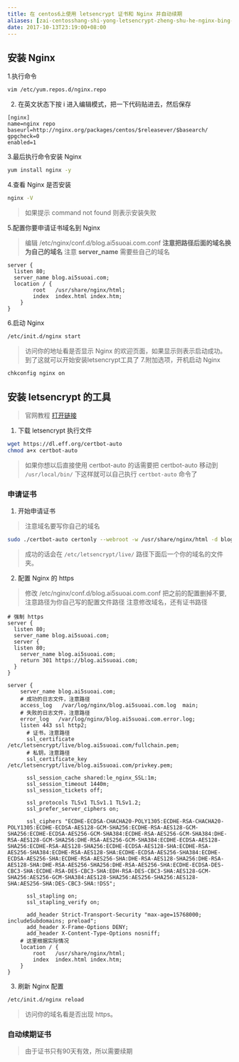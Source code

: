 ```yaml
---
title: 在 centos6上使用 letsencrypt 证书和 Nginx 并自动续期
aliases: [zai-centosshang-shi-yong-letsencrypt-zheng-shu-he-nginx-bing-zi-dong-xu-qi]
date: 2017-10-13T23:19:00+08:00
---
```


## 安装 Nginx 
1.执行命令

```bash
vim /etc/yum.repos.d/nginx.repo
```
2. 在英文状态下按 i 进入编辑模式，把一下代码贴进去，然后保存
```text
[nginx]
name=nginx repo
baseurl=http://nginx.org/packages/centos/$releasever/$basearch/
gpgcheck=0
enabled=1
```

3.最后执行命令安装 Nginx

```bash
yum install nginx -y
```

4.查看 Nginx 是否安装

```bash
nginx -V
```
> 如果提示 command not found 则表示安装失败

5.配置你要申请证书域名到 Nginx
> 编辑 /etc/nginx/conf.d/blog.ai5suoai.com.conf
> **注意把路径后面的域名换为自己的域名**
> 注意 **server_name** 需要些自己的域名
```text
server {
  listen 80;
  server_name blog.ai5suoai.com;
  location / {
        root   /usr/share/nginx/html;
        index  index.html index.htm;
    }
}
```
6.启动 Nginx
```bash
/etc/init.d/nginx start
```
> 访问你的地址看是否显示 Nginx 的欢迎页面，如果显示则表示启动成功。到了这就可以开始安装letsencrypt工具了
7.附加选项，开机启动 Nginx
```bash
chkconfig nginx on
```


## 安装 letsencrypt 的工具
> 官网教程 [打开链接](https://certbot.eff.org/#centos6-nginx)
1. 下载 letsencrypt 执行文件

```bash
wget https://dl.eff.org/certbot-auto
chmod a+x certbot-auto
```
> 如果你想以后直接使用 certbot-auto 的话需要把 certbot-auto 移动到 `/usr/local/bin/` 下这样就可以自己执行 `certbot-auto` 命令了
### 申请证书
1. 开始申请证书
> 注意域名要写你自己的域名
```bash
sudo ./certbot-auto certonly --webroot -w /usr/share/nginx/html -d blog.ai5suoai.com
```
> 成功的话会在 `/etc/letsencrypt/live/` 路径下面后一个你的域名的文件夹。
2. 配置 Nginx 的 https
> 修改 /etc/nginx/conf.d/blog.ai5suoai.com.conf
> 把之前的配置删掉不要,注意路径为你自己写的配置文件路径
> 注意修改域名，还有证书路径
```text
# 强制 https
server {
  listen 80;
  server_name blog.ai5suoai.com;
  server {
  listen 80;
    server_name blog.ai5suoai.com;
    return 301 https://blog.ai5suoai.com;
  }
}

server {
    server_name blog.ai5suoai.com;
    # 成功的日志文件，注意路径
    access_log   /var/log/nginx/blog.ai5suoai.com.log  main;
    # 失败的日志文件，注意路径
    error_log   /var/log/nginx/blog.ai5suoai.com.error.log;
    listen 443 ssl http2;
      # 证书，注意路径
      ssl_certificate /etc/letsencrypt/live/blog.ai5suoai.com/fullchain.pem;
      # 私钥，注意路径
      ssl_certificate_key /etc/letsencrypt/live/blog.ai5suoai.com/privkey.pem;

      ssl_session_cache shared:le_nginx_SSL:1m;
      ssl_session_timeout 1440m;
      ssl_session_tickets off;

      ssl_protocols TLSv1 TLSv1.1 TLSv1.2;
      ssl_prefer_server_ciphers on;

      ssl_ciphers "ECDHE-ECDSA-CHACHA20-POLY1305:ECDHE-RSA-CHACHA20-POLY1305:ECDHE-ECDSA-AES128-GCM-SHA256:ECDHE-RSA-AES128-GCM-SHA256:ECDHE-ECDSA-AES256-GCM-SHA384:ECDHE-RSA-AES256-GCM-SHA384:DHE-RSA-AES128-GCM-SHA256:DHE-RSA-AES256-GCM-SHA384:ECDHE-ECDSA-AES128-SHA256:ECDHE-RSA-AES128-SHA256:ECDHE-ECDSA-AES128-SHA:ECDHE-RSA-AES256-SHA384:ECDHE-RSA-AES128-SHA:ECDHE-ECDSA-AES256-SHA384:ECDHE-ECDSA-AES256-SHA:ECDHE-RSA-AES256-SHA:DHE-RSA-AES128-SHA256:DHE-RSA-AES128-SHA:DHE-RSA-AES256-SHA256:DHE-RSA-AES256-SHA:ECDHE-ECDSA-DES-CBC3-SHA:ECDHE-RSA-DES-CBC3-SHA:EDH-RSA-DES-CBC3-SHA:AES128-GCM-SHA256:AES256-GCM-SHA384:AES128-SHA256:AES256-SHA256:AES128-SHA:AES256-SHA:DES-CBC3-SHA:!DSS";

      ssl_stapling on;
      ssl_stapling_verify on;

      add_header Strict-Transport-Security "max-age=15768000; includeSubdomains; preload";
      add_header X-Frame-Options DENY;
      add_header X-Content-Type-Options nosniff;
    # 这里根据实际情况  
    location / {
        root   /usr/share/nginx/html;
        index  index.html index.htm;
    }
}
```
3. 刷新 Nginx 配置

```bash
/etc/init.d/nginx reload
```
> 访问你的域名看是否出现 https。

### 自动续期证书
> 由于证书只有90天有效，所以需要续期

